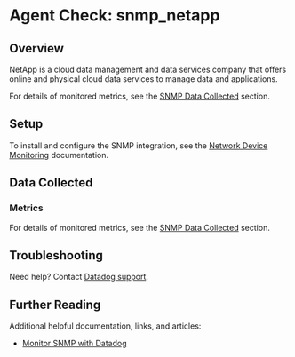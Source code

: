# Agent Check: snmp_netapp

## Overview

NetApp is a cloud data management and data services company that offers online and physical cloud data services to manage data and applications.

For details of monitored metrics, see the [SNMP Data Collected][1] section.

## Setup

To install and configure the SNMP integration, see the [Network Device Monitoring][2] documentation.

## Data Collected

### Metrics

For details of monitored metrics, see the [SNMP Data Collected][1] section.


## Troubleshooting

Need help? Contact [Datadog support][4].

## Further Reading

Additional helpful documentation, links, and articles:

* [Monitor SNMP with Datadog][5]


[1]: https://docs.datadoghq.com/network_monitoring/devices/data
[2]: https://docs.datadoghq.com/network_monitoring/devices/setup
[3]: https://github.com/DataDog/integrations-core/blob/master/snmp_netapp/assets/service_checks.json
[4]: https://docs.datadoghq.com/help/
[5]: https://www.datadoghq.com/blog/monitor-snmp-with-datadog/

